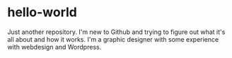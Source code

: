 # hello-world
Just another repository. 
I'm new to Github and trying to figure out what it's all about and how it works. I'm a graphic designer with some experience with webdesign and Wordpress.
